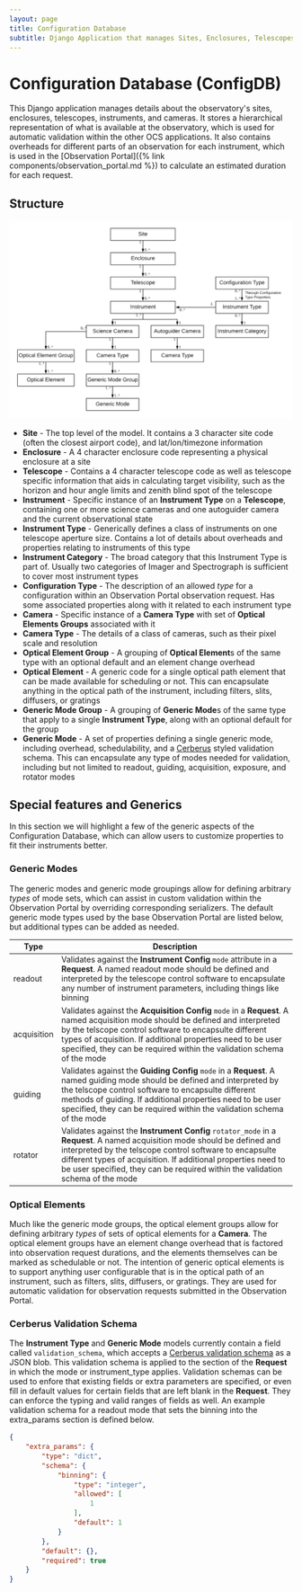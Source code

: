 ```yaml
---
layout: page
title: Configuration Database
subtitle: Django Application that manages Sites, Enclosures, Telescopes, Instruments, and Camera properties
---
```


# Configuration Database (ConfigDB)

This Django application manages details about the observatory's sites, enclosures, telescopes, instruments, and cameras. It stores a hierarchical representation of what is available at the observatory, which is used for automatic validation within the other OCS applications. It also contains overheads for different parts of an observation for each instrument, which is used in the [Observation Portal]({% link components/observation_portal.md %}) to calculate an estimated duration for each request.

## Structure

![ConfigDB Models](/assets/images/configdb_models.png)

- **Site** - The top level of the model. It contains a 3 character site code (often the closest airport code), and lat/lon/timezone information
- **Enclosure** - A 4 character enclosure code representing a physical enclosure at a site
- **Telescope** - Contains a 4 character telescope code as well as telescope specific information that aids in calculating target visibility, such as the horizon and hour angle limits and zenith blind spot of the telescope
- **Instrument** - Specific instance of an **Instrument Type** on a **Telescope**, containing one or more science cameras and one autoguider camera and the current observational state
- **Instrument Type** - Generically defines a class of instruments on one telescope aperture size. Contains a lot of details about overheads and properties relating to instruments of this type
- **Instrument Category** - The broad category that this Instrument Type is part of. Usually two categories of Imager and Spectrograph is sufficient to cover most instrument types
- **Configuration Type** - The description of an allowed *type* for a configuration within an Observation Portal observation request. Has some associated properties along with it related to each instrument type
- **Camera** - Specific instance of a **Camera Type** with set of **Optical Elements Groups** associated with it
- **Camera Type** - The details of a class of cameras, such as their pixel scale and resolution
- **Optical Element Group** - A grouping of **Optical Element**s of the same type with an optional default and an element change overhead
- **Optical Element** - A generic code for a single optical path element that can be made available for scheduling or not. This can encapsulate anything in the optical path of the instrument, including filters, slits, diffusers, or gratings
- **Generic Mode Group** - A grouping of **Generic Mode**s of the same type that apply to a single **Instrument Type**, along with an optional default for the group
- **Generic Mode** - A set of properties defining a single generic mode, including overhead, schedulability, and a [Cerberus](https://docs.python-cerberus.org/en/stable/schemas.html) styled validation schema. This can encapsulate any type of modes needed for validation, including but not limited to readout, guiding, acquisition, exposure, and rotator modes

## Special features and Generics

In this section we will highlight a few of the generic aspects of the Configuration Database, which can allow users to customize properties to fit their instruments better.

### Generic Modes

The generic modes and generic mode groupings allow for defining arbitrary *types* of mode sets, which can assist in custom validation within the Observation Portal by overriding corresponding serializers. The default generic mode types used by the base Observation Portal are listed below, but additional types can be added as needed.

| Type | Description |
| ---- | ----------- |
| readout | Validates against the **Instrument Config** `mode` attribute in a **Request**. A named readout mode should be defined and interpreted by the telescope control software to encapsulate any number of instrument parameters, including things like binning |
| acquisition | Validates against the **Acquisition Config** `mode` in a **Request**. A named acquisition mode should be defined and interpreted by the telscope control software to encapsulte different types of acquisition. If additional properties need to be user specified, they can be required within the validation schema of the mode |
| guiding | Validates against the **Guiding Config** `mode` in a **Request**. A named guiding mode should be defined and interpreted by the telscope control software to encapsulte different methods of guiding. If additional properties need to be user specified, they can be required within the validation schema of the mode |
| rotator | Validates against the **Instrument Config** `rotator_mode` in a **Request**. A named acquisition mode should be defined and interpreted by the telscope control software to encapsulte different types of acquisition. If additional properties need to be user specified, they can be required within the validation schema of the mode |

### Optical Elements

Much like the generic mode groups, the optical element groups allow for defining arbitrary *types* of sets of optical elements for a **Camera**. The optical element groups have an element change overhead that is factored into observation request durations, and the elements themselves can be marked as schedulable or not. The intention of generic optical elements is to support anything user configurable that is in the optical path of an instrument, such as filters, slits, diffusers, or gratings. They are used for automatic validation for observation requests submitted in the Observation Portal.

### Cerberus Validation Schema

The **Instrument Type** and **Generic Mode** models currently contain a field called `validation_schema`, which accepts a [Cerberus validation schema](https://docs.python-cerberus.org/en/stable/schemas.html) as a JSON blob. This validation schema is applied to the section of the **Request** in which the mode or instrument_type applies. Validation schemas can be used to enfore that existing fields or extra parameters are specified, or even fill in default values for certain fields that are left blank in the **Request**. They can enforce the typing and valid ranges of fields as well. An example validation schema for a readout mode that sets the binning into the extra_params section is defined below.

```json
{
    "extra_params": {
        "type": "dict",
        "schema": {
            "binning": {
                "type": "integer",
                "allowed": [
                    1
                ],
                "default": 1
            }
        },
        "default": {},
        "required": true
    }
}
```
